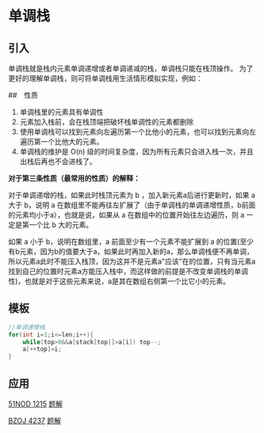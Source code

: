 # 单调栈
## 引入
单调栈就是栈内元素单调递增或者单调递减的栈，单调栈只能在栈顶操作。
为了更好的理解单调栈，则可将单调栈用生活情形模拟实现，例如：

##　性质
1. 单调栈里的元素具有单调性
2. 元素加入栈前，会在栈顶端把破坏栈单调性的元素都删除
3. 使用单调栈可以找到元素向左遍历第一个比他小的元素，也可以找到元素向左遍历第一个比他大的元素。
4. 单调栈的维护是 O(n) 级的时间复杂度，因为所有元素只会进入栈一次，并且出栈后再也不会进栈了。

**对于第三条性质（最常用的性质）的解释：**

对于单调递增的栈，如果此时栈顶元素为 b ，加入新元素a后进行更新时，如果 a 大于 b，说明 a 在数组里不能再往左扩展了（由于单调栈的单调递增性质，b前面的元素均小于a），也就是说，如果从 a 在数组中的位置开始往左边遍历，则 a 一定是第一个比 b 大的元素。

如果 a 小于 b，说明在数组里，a 前面至少有一个元素不能扩展到 a 的位置(至少有b元素，因为b的值要大于a，如果此时再加入新的a，那么单调栈便不再单调，所以元素a此时不能压入栈顶，因为这并不是元素a"应该"在的位置，只有当元素a找到自己的位置时元素a方能压入栈中，而这样做的前提是不改变单调栈的单调性)，也就是对于这些元素来说，a是其在数组右侧第一个比它小的元素。

## 模板
```cpp
//单调递增栈
for(int i=1;i<=len;i++){
    while(top>0&&a[stack[top]]>a[i]) top--;
    a[++top]=i;
}
```
## 应用
[51NOD 1215](http://www.51nod.com/onlineJudge/questionCode.html#!problemId=1215) [题解](/51Nod/p1215.md)

[BZOJ 4237](http://www.lydsy.com/JudgeOnline/problem.php?id=4237) [题解](/BZOJ/p4237.md) 